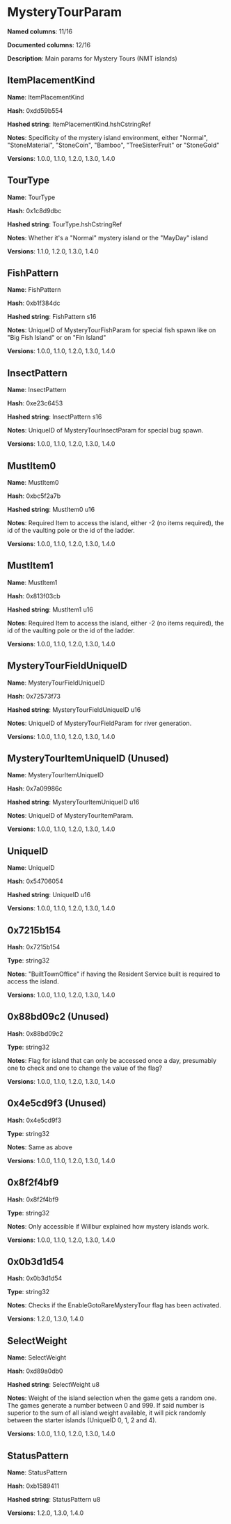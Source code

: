 # MysteryTourParam
**Named columns**: 11/16

**Documented columns**: 12/16

**Description**: Main params for Mystery Tours (NMT islands)
## ItemPlacementKind

**Name**: ItemPlacementKind

**Hash**: 0xdd59b554

**Hashed string**: ItemPlacementKind.hshCstringRef

**Notes**: Specificity of the mystery island environment, either "Normal", "StoneMaterial", "StoneCoin", "Bamboo", "TreeSisterFruit" or "StoneGold"

**Versions**: 1.0.0, 1.1.0, 1.2.0, 1.3.0, 1.4.0

## TourType

**Name**: TourType

**Hash**: 0x1c8d9dbc

**Hashed string**: TourType.hshCstringRef

**Notes**: Whether it's a "Normal" mystery island or the "MayDay" island

**Versions**: 1.1.0, 1.2.0, 1.3.0, 1.4.0

## FishPattern

**Name**: FishPattern

**Hash**: 0xb1f384dc

**Hashed string**: FishPattern s16

**Notes**: UniqueID of MysteryTourFishParam for special fish spawn like on "Big Fish Island" or on "Fin Island"

**Versions**: 1.0.0, 1.1.0, 1.2.0, 1.3.0, 1.4.0

## InsectPattern

**Name**: InsectPattern

**Hash**: 0xe23c6453

**Hashed string**: InsectPattern s16

**Notes**: UniqueID of MysteryTourInsectParam for special bug spawn.

**Versions**: 1.0.0, 1.1.0, 1.2.0, 1.3.0, 1.4.0

## MustItem0

**Name**: MustItem0

**Hash**: 0xbc5f2a7b

**Hashed string**: MustItem0 u16

**Notes**: Required Item to access the island, either -2 (no items required), the id of the vaulting pole or the id of the ladder.

**Versions**: 1.0.0, 1.1.0, 1.2.0, 1.3.0, 1.4.0

## MustItem1

**Name**: MustItem1

**Hash**: 0x813f03cb

**Hashed string**: MustItem1 u16

**Notes**: Required Item to access the island, either -2 (no items required), the id of the vaulting pole or the id of the ladder.

**Versions**: 1.0.0, 1.1.0, 1.2.0, 1.3.0, 1.4.0

## MysteryTourFieldUniqueID

**Name**: MysteryTourFieldUniqueID

**Hash**: 0x72573f73

**Hashed string**: MysteryTourFieldUniqueID u16

**Notes**: UniqueID of MysteryTourFieldParam for river generation.

**Versions**: 1.0.0, 1.1.0, 1.2.0, 1.3.0, 1.4.0

## MysteryTourItemUniqueID (Unused)

**Name**: MysteryTourItemUniqueID

**Hash**: 0x7a09986c

**Hashed string**: MysteryTourItemUniqueID u16

**Notes**: UniqueID of MysteryTourItemParam.

**Versions**: 1.0.0, 1.1.0, 1.2.0, 1.3.0, 1.4.0

## UniqueID

**Name**: UniqueID

**Hash**: 0x54706054

**Hashed string**: UniqueID u16

**Versions**: 1.0.0, 1.1.0, 1.2.0, 1.3.0, 1.4.0

## 0x7215b154

**Hash**: 0x7215b154

**Type**: string32

**Notes**: "BuiltTownOffice" if having the Resident Service built is required to access the island.

**Versions**: 1.0.0, 1.1.0, 1.2.0, 1.3.0, 1.4.0

## 0x88bd09c2 (Unused)

**Hash**: 0x88bd09c2

**Type**: string32

**Notes**: Flag for island that can only be accessed once a day, presumably one to check and one to change the value of the flag?

**Versions**: 1.0.0, 1.1.0, 1.2.0, 1.3.0, 1.4.0

## 0x4e5cd9f3 (Unused)

**Hash**: 0x4e5cd9f3

**Type**: string32

**Notes**: Same as above

**Versions**: 1.0.0, 1.1.0, 1.2.0, 1.3.0, 1.4.0

## 0x8f2f4bf9

**Hash**: 0x8f2f4bf9

**Type**: string32

**Notes**: Only accessible if WiIlbur explained how mystery islands work.

**Versions**: 1.0.0, 1.1.0, 1.2.0, 1.3.0, 1.4.0

## 0x0b3d1d54

**Hash**: 0x0b3d1d54

**Type**: string32

**Notes**: Checks if the EnableGotoRareMysteryTour flag has been activated.

**Versions**: 1.2.0, 1.3.0, 1.4.0

## SelectWeight

**Name**: SelectWeight

**Hash**: 0xd89a0db0

**Hashed string**: SelectWeight u8

**Notes**: Weight of the island selection when the game gets a random one. The games generate a number between 0 and 999. If said number is superior to the sum of all island weight available, it will pick randomly between the starter islands (UniqueID 0, 1, 2 and 4).

**Versions**: 1.0.0, 1.1.0, 1.2.0, 1.3.0, 1.4.0

## StatusPattern

**Name**: StatusPattern

**Hash**: 0xb1589411

**Hashed string**: StatusPattern u8

**Versions**: 1.2.0, 1.3.0, 1.4.0

